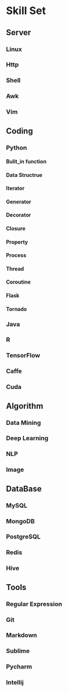 # Skill Set

## Server
### Linux
### Http
### Shell
### Awk
### Vim

## Coding
### Python
#### Bulit_in function
#### Data Structrue
#### Iterator
#### Generator
#### Decorator
#### Closure
#### Property
#### Process
#### Thread
#### Coroutine
#### Flask
#### Tornado

### Java
### R
### TensorFlow
### Caffe
### Cuda

## Algorithm
### Data Mining
### Deep Learning
### NLP
### Image

## DataBase
### MySQL
### MongoDB
### PostgreSQL
### Redis
### Hive

## Tools
### Regular Expression
### Git
### Markdown
### Sublime
### Pycharm
### Intellij
